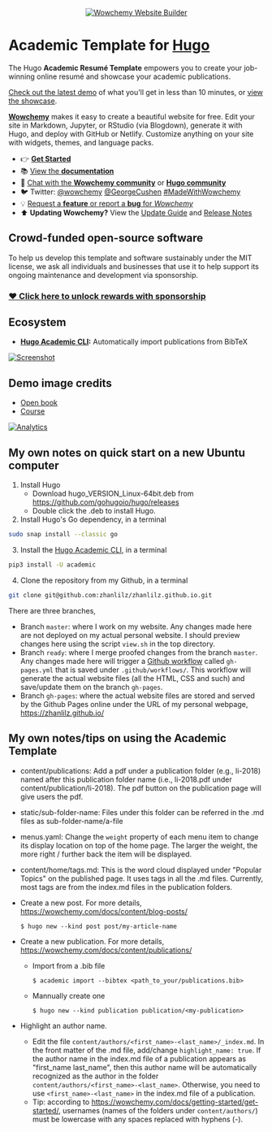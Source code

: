 <p align="center"><a href="https://wowchemy.com" target="_blank" rel="noopener"><img src="https://wowchemy.com/img/logo_200px.png" alt="Wowchemy Website Builder"></a></p>

# Academic Template for [Hugo](https://github.com/gohugoio/hugo)

The Hugo **Academic Resumé Template** empowers you to create your job-winning online resumé and showcase your academic publications.

[Check out the latest demo](https://academic-demo.netlify.app) of what you'll get in less than 10 minutes, or [view the showcase](https://wowchemy.com/user-stories/).

[**Wowchemy**](https://wowchemy.com) makes it easy to create a beautiful website for free. Edit your site in Markdown, Jupyter, or RStudio (via Blogdown), generate it with Hugo, and deploy with GitHub or Netlify. Customize anything on your site with widgets, themes, and language packs.

- 👉 [**Get Started**](https://wowchemy.com/templates/)
- 📚 [View the **documentation**](https://wowchemy.com/docs/)
- 💬 [Chat with the **Wowchemy community**](https://discord.gg/z8wNYzb) or [**Hugo community**](https://discourse.gohugo.io)
- 🐦 Twitter: [@wowchemy](https://twitter.com/wowchemy) [@GeorgeCushen](https://twitter.com/GeorgeCushen) [#MadeWithWowchemy](https://twitter.com/search?q=(%23MadeWithWowchemy%20OR%20%23MadeWithAcademic)&src=typed_query)
- 💡 [Request a **feature** or report a **bug** for _Wowchemy_](https://github.com/wowchemy/wowchemy-hugo-modules/issues)
- ⬆️ **Updating Wowchemy?** View the [Update Guide](https://wowchemy.com/docs/guide/update/) and [Release Notes](https://wowchemy.com/updates/)

## Crowd-funded open-source software

To help us develop this template and software sustainably under the MIT license, we ask all individuals and businesses that use it to help support its ongoing maintenance and development via sponsorship.

### [❤️ Click here to unlock rewards with sponsorship](https://wowchemy.com/plans/)

## Ecosystem

* **[Hugo Academic CLI](https://github.com/wowchemy/hugo-academic-cli):** Automatically import publications from BibTeX

[![Screenshot](https://raw.githubusercontent.com/wowchemy/wowchemy-hugo-modules/master/academic.png)](https://wowchemy.com)

## Demo image credits

- [Open book](https://unsplash.com/photos/J4kK8b9Fgj8)
- [Course](https://unsplash.com/photos/JKUTrJ4vK00)

[![Analytics](https://ga-beacon.appspot.com/UA-78646709-2/starter-academic/readme?pixel)](https://github.com/igrigorik/ga-beacon)

## My own notes on quick start on a new Ubuntu computer
1. Install Hugo
    * Download hugo_VERSION_Linux-64bit.deb from https://github.com/gohugoio/hugo/releases
    * Double click the .deb to install Hugo. 
2. Install Hugo's Go dependency, in a terminal
```bash
sudo snap install --classic go
```
3. Install the [Hugo Academic CLI](https://github.com/wowchemy/hugo-academic-cli), in a terminal
```bash
pip3 install -U academic
```
4. Clone the repository from my Github, in a terminal 
```bash
git clone git@github.com:zhanlilz/zhanlilz.github.io.git
```
There are three branches, 
* Branch `master`: where I work on my website. Any changes made here are not deployed on my actual personal website. I should preview changes here using the script `view.sh` in the top directory.
* Branch `ready`: where I merge proofed changes from the branch `master`. Any changes made here will trigger a [Github workflow](https://docs.github.com/en/actions/learn-github-actions/workflow-syntax-for-github-actions) called `gh-pages.yml` that is saved under `.github/workflows/`. This workflow will generate the actual website files (all the HTML, CSS and such) and save/update them on the branch `gh-pages`.
* Branch `gh-pages`: where the actual website files are stored and served by the Github Pages online under the URL of my personal webpage, https://zhanlilz.github.io/

## My own notes/tips on using the Academic Template

* content/publications: Add a pdf under a publication folder (e.g., li-2018)
  named after this publication folder name (i.e., li-2018.pdf under
  content/publication/li-2018). The pdf button on the publication page will give
  users the pdf.

* static/sub-folder-name: Files under this folder can be referred in the .md
  files as sub-folder-name/a-file

* menus.yaml: Change the ``weight`` property of each menu item to change its
  display location on top of the home page. The larger the weight, the more
  right / further back the item will be displayed.

* content/home/tags.md: This is the word cloud displayed under "Popular Topics"
  on the published page. It uses tags in all the .md files. Currently, most tags
  are from the index.md files in the publication folders. 

* Create a new post. For more details, https://wowchemy.com/docs/content/blog-posts/
  ```
  $ hugo new --kind post post/my-article-name
  ```

* Create a new publication. For more details, https://wowchemy.com/docs/content/publications/
  * Import from a .bib file
    ```
    $ academic import --bibtex <path_to_your/publications.bib>
    ```
  * Mannually create one
    ```
    $ hugo new --kind publication publication/<my-publication>
    ```

* Highlight an author name.
  * Edit the file `content/authors/<first_name>-<last_name>/_index.md`. In
  the front matter of the .md file, add/change `highlight_name: true`. If the
  author name in the index.md file of a publication appears as "first_name
  last_name", then this author name will be automatically recognized as the
  author in the folder `content/authors/<first_name>-<last_name>`. Otherwise,
  you need to use `<first_name>-<last_name>` in the index.md file of a
  publication.
  * Tip: according to https://wowchemy.com/docs/getting-started/get-started/,
  usernames (names of the folders under `content/authors/`) must be lowercase
  with any spaces replaced with hyphens (-).
